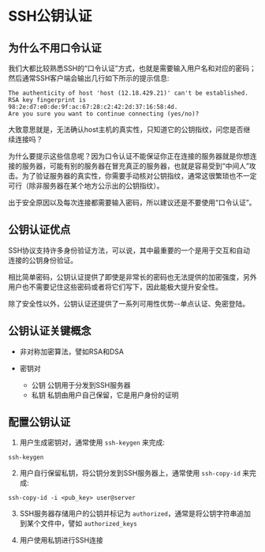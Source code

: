 # SSH公钥认证

## 为什么不用口令认证

我们大都比较熟悉SSH的“口令认证”方式，也就是需要输入用户名和对应的密码；然后通常SSH客户端会输出几行如下所示的提示信息:

    The authenticity of host 'host (12.18.429.21)' can't be established. 
    RSA key fingerprint is 98:2e:d7:e0:de:9f:ac:67:28:c2:42:2d:37:16:58:4d. 
    Are you sure you want to continue connecting (yes/no)?

大致意思就是，无法确认host主机的真实性，只知道它的公钥指纹，问您是否继续连接吗？

为什么要提示这些信息呢？因为口令认证不能保证你正在连接的服务器就是你想连接的服务器，可能有别的服务器在冒充真正的服务器，也就是容易受到“中间人”攻击。为了验证服务器的真实性，你需要手动核对公钥指纹，通常这很繁琐也不一定可行（除非服务器在某个地方公示出的公钥指纹）。

出于安全原因以及每次连接都需要输入密码，所以建议还是不要使用“口令认证”。


## 公钥认证优点

SSH协议支持许多身份验证方法，可以说，其中最重要的一个是用于交互和自动连接的公钥身份验证。

相比简单密码，公钥认证提供了即使是非常长的密码也无法提供的加密强度，另外用户也不需要记住这些密码或者将它们写下，因此能极大提升安全性。

除了安全性以外，公钥认证还提供了一系列可用性优势--单点认证、免密登陆。


## 公钥认证关键概念

- 非对称加密算法，譬如RSA和DSA

- 密钥对

    - 公钥
        公钥用于分发到SSH服务器
    - 私钥
        私钥由用户自己保留，它是用户身份的证明


## 配置公钥认证

1. 用户生成密钥对，通常使用 ``ssh-keygen`` 来完成:

```
ssh-keygen
```

2. 用户自行保留私钥，将公钥分发到SSH服务器上，通常使用 ``ssh-copy-id`` 来完成:

```
ssh-copy-id -i <pub_key> user@server
```

3. SSH服务器存储用户的公钥并标记为 ``authorized``，通常是将公钥字符串追加到某个文件中，譬如 ``authorized_keys``

4. 用户使用私钥进行SSH连接
